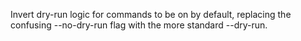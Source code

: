 Invert dry-run logic for commands to be on by default, replacing the confusing --no-dry-run flag
with the more standard --dry-run.
